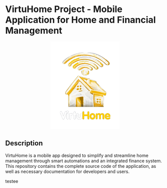 # VirtuHome Project - Mobile Application for Home and Financial Management

<div align="center">
  <img src="Assets/Logo.png">
</div>

## Description
VirtuHome is a mobile app designed to simplify and streamline home management through smart automations and an integrated finance system. This repository contains the complete source code of the application, as well as necessary documentation for developers and users.

testee
